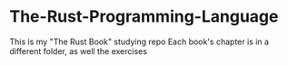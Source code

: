 # The-Rust-Programming-Language
This is my "The Rust Book" studying repo
Each book's chapter is in a different folder, as well the exercises
